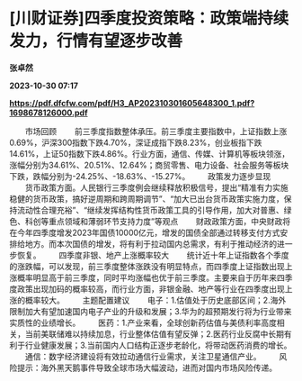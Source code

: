 # [川财证券]四季度投资策略：政策端持续发力，行情有望逐步改善
**张卓然**

**2023-10-30 07:17**

**https://pdf.dfcfw.com/pdf/H3_AP202310301605648300_1.pdf?1698678126000.pdf**

　　市场回顾 　　前三季度指数整体承压。前三季度主要指数中，上证指数上涨0.69%，沪深300指数下跌4.70%，深证成指下跌8.23%，创业板指下跌14.61%，上证50指数下跌4.86%。行业方面，通信、传媒、计算机等板块领涨，涨幅分别为34.61%、20.51%、12.64%；商贸零售、电力设备、社会服务等板块下跌，跌幅分别为-24.25%、-18.63%、-15.27%。 　　政策发力逐步显现 　　货币政策方面。人民银行三季度例会继续释放积极信号，提出“精准有力实施稳健的货币政策，搞好逆周期和跨周期调节”、“加大已出台货币政策实施力度，保持流动性合理充裕”、“继续发挥结构性货币政策工具的引导作用，加大对普惠、绿色、科创等重点领域和薄弱环节支持力度”等观点 　　财政政策方面，中央财政将在今年四季度增发2023年国债10000亿元，增发的国债全部通过转移支付方式安排给地方。而本次国债的增发，将有利于拉动国内总需求，有利于推动经济的进一步恢复。 　　四季度非银、地产上涨概率较大 　　统计近十年上证指数各个季度的涨跌幅，可以发现，前三季度整体涨跌没有明显特点，而四季度上证指数出现上涨概率明显高于前三季度，同时平均涨幅也优于前三季度。主要来自于历年来四季度政策出现加码的概率较高，而行业方面，非银金融、地产等行业在四季度出现上涨的概率较大。 　　主题配置建议 　　电子：1.估值处于历史底部区间；2.海外限制加大有望加速国内电子产业的升级和发展；3.华为的超预期发行将为行业带来实质性的业绩增长。 　　医药：1.产业来看，全球创新药估值与美债利率高度相关，当前美联储难以持续加息，行业整体估值有望反弹；2.医药行业反腐中长期有利于行业健康发展；3.当前国内人口结构正逐步老龄化，将带动医药消费的增长。 　　通信：数字经济建设将有效拉动通信行业需求，关注卫星通信产业。 　　风险提示：海外黑天鹅事件导致全球市场大幅波动，进而对国内市场风险传递。